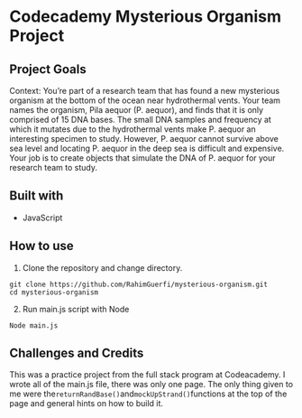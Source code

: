 # Codecademy Mysterious Organism Project

## Project Goals
Context: You’re part of a research team that has found a new mysterious organism at the bottom of the ocean near hydrothermal vents. Your team names the organism, Pila aequor (P. aequor), and finds that it is only comprised of 15 DNA bases. The small DNA samples and frequency at which it mutates due to the hydrothermal vents make P. aequor an interesting specimen to study. However, P. aequor cannot survive above sea level and locating P. aequor in the deep sea is difficult and expensive. Your job is to create objects that simulate the DNA of P. aequor for your research team to study.

## Built with
* JavaScript

## How to use
1. Clone the repository and change directory.

```
git clone https://github.com/RahimGuerfi/mysterious-organism.git
cd mysterious-organism
```

2. Run main.js script with Node

```
Node main.js
```

## Challenges and Credits
This was a practice project from the full stack program at Codeacademy. I wrote all of the main.js file, there was only one page. The only thing given to me were the`returnRandBase()`and`mockUpStrand()`functions at the top of the page and general hints on how to build it.